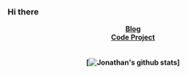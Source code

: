 ### Hi there 

<center>
  
[<b>Blog</b>]()
<br>
[<b>Code Project<b>](https://www.codeproject.com/script/Membership/View.aspx?mid=527156)
<br>
<br>
  <br>
[![Jonathan's github stats](https://github-readme-stats.vercel.app/api?username=jonathanchapmanmoore&hide=commits,prs,issues,contribs)]
